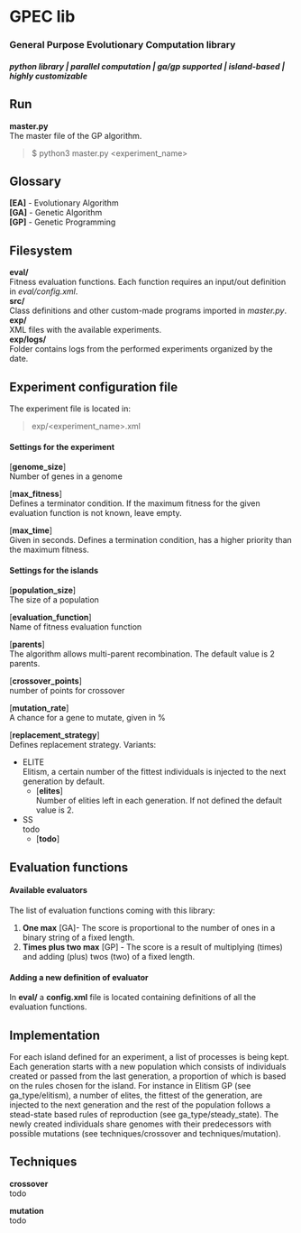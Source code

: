 # GPEC lib
### General Purpose Evolutionary Computation library
##### python library | parallel computation | ga/gp supported | island-based | highly customizable
  
## Run
  
**master.py**  
The master file of the GP algorithm.
> $ python3 master.py <experiment_name>

## Glossary
**[EA]** - Evolutionary Algorithm  
**[GA]** - Genetic Algorithm  
**[GP]** - Genetic Programming  
  
## Filesystem

**eval/**  
Fitness evaluation functions. Each function requires an input/out definition in *eval/config.xml*.     
**src/**  
Class definitions and other custom-made programs imported in *master.py*.  
**exp/**  
XML files with the available experiments.  
**exp/logs/**  
Folder contains logs from the performed experiments organized by the date.  

## Experiment configuration file  

The experiment file is located in:

> exp/<experiment_name>.xml

#### **Settings for the experiment**
   
[**genome_size**]  
Number of genes in a genome  

[**max_fitness**]  
Defines a terminator condition. If the maximum fitness for the given evaluation function is not known, leave empty.

[**max_time**]  
Given in seconds. Defines a termination condition, has a higher priority than the maximum fitness. 

#### **Settings for the islands**  

[**population_size**]  
The size of a population  

[**evaluation_function**]  
Name of fitness evaluation function  

[**parents**]   
The algorithm allows multi-parent recombination. The default value is 2 parents.  

[**crossover_points**]  
number of points for crossover  

[**mutation_rate**]  
A chance for a gene to mutate, given in %  

[**replacement_strategy**]  
Defines replacement strategy. Variants: 
* ELITE   
Elitism, a certain number of the fittest individuals is injected to the next generation by default.
    * [**elites**]  
    Number of elities left in each generation. If not defined the default value is 2.
* SS  
todo
    * [**todo**]

## Evaluation functions
#### Available evaluators
The list of evaluation functions coming with this library:
1. **One max** [GA]- The score is proportional to the number of ones in a binary string of a fixed length. 
2. **Times plus two max** [GP] - The score is a result of multiplying (times) and adding (plus) twos (two) of a fixed length.

#### Adding a new definition of evaluator
In **eval/** a **config.xml** file is located containing definitions of all the evaluation functions. 

## Implementation

For each island defined for an experiment, a list of processes is being kept. Each generation starts with a new population
which consists of individuals created or passed from the last generation, a proportion of which is based on the rules chosen
for the island. For instance in Elitism GP (see ga_type/elitism), a number of elites, the fittest of the generation, 
are injected to the next generation and the rest of the population follows a stead-state based rules of reproduction
(see ga_type/steady_state). The newly created individuals share genomes with their predecessors with possible mutations
(see techniques/crossover and techniques/mutation).

## Techniques

**crossover**  
todo

**mutation**  
todo 